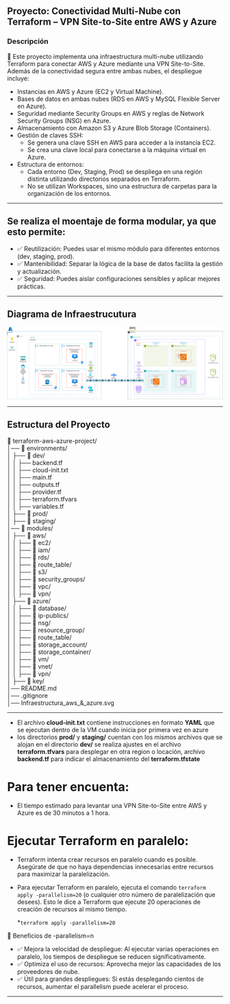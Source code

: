 ## Proyecto: Conectividad Multi-Nube con Terraform – VPN Site-to-Site entre AWS y Azure

### Descripción
📌 Este proyecto implementa una infraestructura multi-nube utilizando Terraform para conectar AWS y Azure mediante una VPN Site-to-Site. Además de la conectividad segura entre ambas nubes, el despliegue incluye:

* Instancias en AWS y Azure (EC2 y Virtual Machine).
* Bases de datos en ambas nubes (RDS en AWS y MySQL Flexible Server en Azure).
* Seguridad mediante Security Groups en AWS y reglas de Network Security Groups (NSG) en Azure.
* Almacenamiento con Amazon S3 y Azure Blob Storage (Containers).
* Gestión de claves SSH:
    - Se genera una clave SSH en AWS para acceder a la instancia EC2.
    - Se crea una clave local para conectarse a la máquina virtual en Azure.
* Estructura de entornos:
    - Cada entorno (Dev, Staging, Prod) se despliega en una región distinta utilizando directorios separados en Terraform.
    - No se utilizan Workspaces, sino una estructura de carpetas para la organización de los entornos.


************************************************************************
## Se realiza el moentaje de forma modular, ya que esto permite:

- ✅ Reutilización: Puedes usar el mismo módulo para diferentes entornos (dev, staging, prod).
- ✅ Mantenibilidad: Separar la lógica de la base de datos facilita la gestión y actualización.
- ✅ Seguridad: Puedes aislar configuraciones sensibles y aplicar mejores prácticas.

************************************************************************

## Diagrama de Infraestrucutura

![Diagrama de Infraestrucutura](./Infraestructura_aws_&_azure.svg)


************************************************************************
## Estructura del Proyecto

📂 terraform-aws-azure-project/  
│── 📂 environments/  
│   ├── 📂 dev/  
│   │   ├── backend.tf  
│   │   ├── cloud-init.txt  
│   │   ├── main.tf  
│   │   ├── outputs.tf  
│   │   ├── provider.tf  
│   │   ├── terraform.tfvars  
│   │   ├── variables.tf  
│   ├── 📂  prod/  
│   ├── 📂 staging/  
│── 📂 modules/  
│   ├── 📂 aws/  
│   │   ├── 📂 ec2/  
│   │   ├── 📂 iam/  
│   │   ├── 📂 rds/  
│   │   ├── 📂 route_table/  
│   │   ├── 📂 s3/  
│   │   ├── 📂 security_groups/  
│   │   ├── 📂 vpc/  
│   │   ├── 📂 vpn/  
│   ├── 📂 azure/  
│   │   ├── 📂 database/  
│   │   ├── 📂 ip-publics/  
│   │   ├── 📂 nsg/  
│   │   ├── 📂 resource_group/  
│   │   ├── 📂 route_table/  
│   │   ├── 📂 storage_account/  
│   │   ├── 📂 storage_container/  
│   │   ├── 📂 vm/  
│   │   ├── 📂 vnet/  
│   │   ├── 📂 vpn/  
│   ├── 📂 key/  
│── README.md  
│── .gitignore  
│── Infraestructura_aws_&_azure.svg  

************************************************************************
* El archivo **cloud-init.txt** contiene instrucciones en formato **YAML** que se ejecutan dentro de la VM cuando inicia por primera vez en azure
* los directorios **prod/** y **staging/** cuentan con los mismos archivos que se alojan en el directorio **dev/** se realiza ajustes en el archivo **terraform.tfvars** para desplegar en otra region o locación, archivo **backend.tf** para indicar el almacenamiento del **terraform.tfstate**

# Para tener encuenta: 
* El tiempo estimado para levantar una VPN Site-to-Site entre AWS y Azure es de 30 minutos a 1 hora.

# Ejecutar Terraform en paralelo:
* Terraform intenta crear recursos en paralelo cuando es posible. Asegúrate de que no haya dependencias innecesarias entre recursos para maximizar la paralelización.
* Para ejecutar Terraform en paralelo, ejecuta el comando `terraform apply -parallelism=20` (o cualquier otro número de paralelización que desees). Esto le dice a Terraform que ejecute 20 operaciones de creación de recursos al mismo tiempo.

    *`terraform apply -parallelism=20`

🎯 Beneficios de -parallelism=n
- ✅ Mejora la velocidad de despliegue: Al ejecutar varias operaciones en paralelo, los tiempos de despliegue se reducen significativamente.
- ✅ Optimiza el uso de recursos: Aprovecha mejor las capacidades de los proveedores de nube.
- ✅ Útil para grandes despliegues: Si estás desplegando cientos de recursos, aumentar el parallelism puede acelerar el proceso.

************************************************************************


